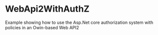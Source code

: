 # WebApi2WithAuthZ
Example showing how to use the Asp.Net core authorization system with policies in an Owin-based Web API2
